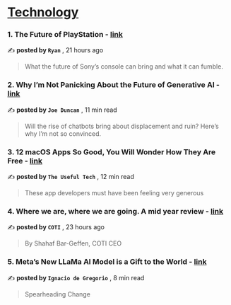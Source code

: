 
<h1><a href=https://medium.com/tag/technology/recommended target="_blank" rel="noopener noreferrer">Technology</a></h1>
<h3>1. The Future of PlayStation - <a href=https://medium.com/@txhfqjn?source=tag_recommended_feed---------0-84----------technology----------9513692b_3423_4a0f_9e2f_22e5b11412fc------- target="_blank" rel="noopener noreferrer">link</a></h3>

✍️ **posted by `Ryan`** <date> , 21 hours ago</date>

<blockquote>What the future of Sony’s console can bring and what it can fumble.</blockquote>

<h3>2. Why I’m Not Panicking About the Future of Generative AI - <a href=https://medium.com/@joemduncan?source=tag_recommended_feed---------1-107----------technology----------9513692b_3423_4a0f_9e2f_22e5b11412fc------- target="_blank" rel="noopener noreferrer">link</a></h3>

✍️ **posted by `Joe Duncan`** <date> , 11 min read</date>

<blockquote>Will the rise of chatbots bring about displacement and ruin? Here’s why I’m not so convinced.</blockquote>

<h3>3. 12 macOS Apps So Good, You Will Wonder How They Are Free - <a href=https://medium.com/@theusefultech?source=tag_recommended_feed---------2-85----------technology----------9513692b_3423_4a0f_9e2f_22e5b11412fc------- target="_blank" rel="noopener noreferrer">link</a></h3>

✍️ **posted by `The Useful Tech`** <date> , 12 min read</date>

<blockquote>These app developers must have been feeling very generous</blockquote>

<h3>4. Where we are, where we are going. A mid year review - <a href=https://medium.com/@cotinetwork?source=tag_recommended_feed---------3-84----------technology----------9513692b_3423_4a0f_9e2f_22e5b11412fc------- target="_blank" rel="noopener noreferrer">link</a></h3>

✍️ **posted by `COTI`** <date> , 23 hours ago</date>

<blockquote>By Shahaf Bar-Geffen, COTI CEO</blockquote>

<h3>5. Meta’s New LLaMa AI Model is a Gift to the World - <a href=https://medium.com/@ignacio.de.gregorio.noblejas?source=tag_recommended_feed---------4-107----------technology----------9513692b_3423_4a0f_9e2f_22e5b11412fc------- target="_blank" rel="noopener noreferrer">link</a></h3>

✍️ **posted by `Ignacio de Gregorio`** <date> , 8 min read</date>

<blockquote>Spearheading Change</blockquote>


